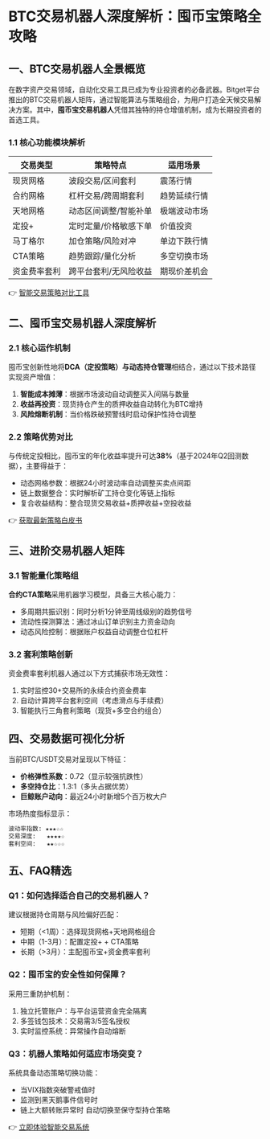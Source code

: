 # BTC交易机器人深度解析：囤币宝策略全攻略

## 一、BTC交易机器人全景概览

在数字资产交易领域，自动化交易工具已成为专业投资者的必备武器。Bitget平台推出的BTC交易机器人矩阵，通过智能算法与策略组合，为用户打造全天候交易解决方案。其中，**囤币宝交易机器人**凭借其独特的持仓增值机制，成为长期投资者的首选工具。

### 1.1 核心功能模块解析

| 交易类型       | 策略特点                     | 适用场景               |
|----------------|------------------------------|------------------------|
| 现货网格       | 波段交易/区间套利            | 震荡行情               |
| 合约网格       | 杠杆交易/跨周期套利          | 趋势延续行情           |
| 天地网格       | 动态区间调整/智能补单        | 极端波动市场           |
| 定投+          | 定时定量/价格敏感下单        | 价值投资               |
| 马丁格尔       | 加仓策略/风险对冲            | 单边下跌行情           |
| CTA策略        | 趋势跟踪/量化分析            | 多空切换市场           |
| 资金费率套利   | 跨平台套利/无风险收益        | 期现价差机会           |

👉 [智能交易策略对比工具](https://bit.ly/okx_welcome)

## 二、囤币宝交易机器人深度解析

### 2.1 核心运作机制

囤币宝创新性地将**DCA（定投策略）**与**动态持仓管理**相结合，通过以下技术路径实现资产增值：
1. **智能成本摊薄**：根据市场波动自动调整买入间隔与数量
2. **收益再投资**：现货持仓产生的质押收益自动转化为BTC增持
3. **风险熔断机制**：当价格跌破预警线时启动保护性持仓调整

### 2.2 策略优势对比

与传统定投相比，囤币宝的年化收益率提升可达**38%**（基于2024年Q2回测数据），主要得益于：
- 动态网格参数：根据24小时波动率自动调整买卖点间距
- 链上数据整合：实时解析矿工持仓变化等链上指标
- 复合收益结构：整合现货交易收益+质押收益+空投收益

👉 [获取最新策略白皮书](https://bit.ly/okx_welcome)

## 三、进阶交易机器人矩阵

### 3.1 智能量化策略组

**合约CTA策略**采用机器学习模型，具备三大核心能力：
- 多周期共振识别：同时分析1分钟至周线级别的趋势信号
- 流动性探测算法：通过冰山订单识别主力资金动向
- 动态风险控制：根据账户权益自动调整仓位杠杆

### 3.2 套利策略创新

资金费率套利机器人通过以下方式捕获市场无效性：
1. 实时监控30+交易所的永续合约资金费率
2. 自动计算跨平台套利空间（考虑滑点与手续费）
3. 智能执行三角套利策略（现货+多空合约组合）

## 四、交易数据可视化分析

当前BTC/USDT交易对呈现以下特征：
- **价格弹性系数**：0.72（显示较强抗跌性）
- **多空持仓比**：1.3:1（多头占据优势）
- **巨鲸账户动向**：最近24小时新增5个百万枚大户

市场热度指标显示：
```markdown
波动率指数: ★★★☆☆
交易深度:   ★★★★☆
套利空间:   ★★☆☆☆
```

## 五、FAQ精选

### Q1：如何选择适合自己的交易机器人？
建议根据持仓周期与风险偏好匹配：
- 短期（<1周）：选择现货网格+天地网格组合
- 中期（1-3月）：配置定投+ + CTA策略
- 长期（>3月）：主配囤币宝+资金费率套利

### Q2：囤币宝的安全性如何保障？
采用三重防护机制：
1. 独立托管账户：与平台运营资金完全隔离
2. 多签钱包技术：交易需3/5签名授权
3. 实时监控系统：异常操作自动熔断

### Q3：机器人策略如何适应市场突变？
系统具备动态策略切换功能：
- 当VIX指数突破警戒值时
- 监测到黑天鹅事件信号时
- 链上大额转账异常时
自动切换至保守型持仓策略

👉 [立即体验智能交易系统](https://bit.ly/okx_welcome)